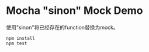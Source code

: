 Mocha "sinon" Mock Demo
=======================

使用"sinon"将已经存在的function替换为mock。

```
npm install
npm test
```

